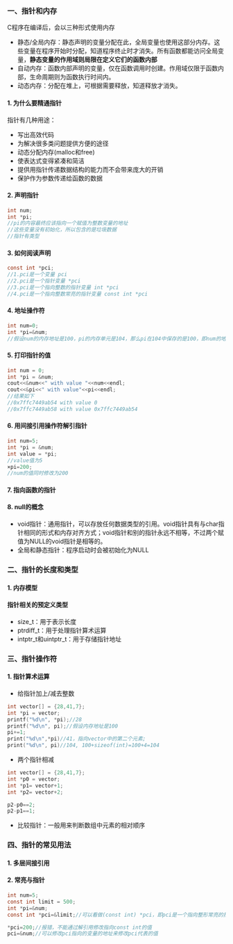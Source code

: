 ### 一、指针和内存
C程序在编译后，会以三种形式使用内存
- 静态/全局内存：静态声明的变量分配在此，全局变量也使用这部分内存。这些变量在程序开始时分配，知道程序终止时才消失。所有函数都能访问全局变量，**静态变量的作用域则局限在定义它们的函数内部**
- 自动内存：函数内部声明的变量，仅在函数调用时创建。作用域仅限于函数内部，生命周期则为函数执行时间内。
- 动态内存：分配在堆上，可根据需要释放，知道释放才消失。

#### 1. 为什么要精通指针
指针有几种用途：
- 写出高效代码
- 为解决很多类问题提供方便的途径
- 动态分配内存(malloc和free)
- 使表达式变得紧凑和简洁
- 提供用指针传递数据结构的能力而不会带来庞大的开销
- 保护作为参数传递给函数的数据

#### 2. 声明指针
```C
int num;
int *pi;
//pi的内容最终应该指向一个赋值为整数变量的地址
//这些变量没有初始化，所以包含的是垃圾数据
//指针有类型
```

#### 3. 如何阅读声明
```C
const int *pci;
//1.pci是一个变量 pci
//2.pci是一个指针变量 *pci
//3.pci是一个指向整数的指针变量 int *pci
//4.pci是一个指向整数常亮的指针变量 const int *pci
```

#### 4. 地址操作符
```C
int num=0;
int *pi=&num;
//假设num的内存地址是100，pi的内存单元是104，那么pi在104中保存的是100，即num的地址
```

#### 5. 打印指针的值
```C
int num = 0;
int *pi = &num;
cout<<&num<<" with value "<<num<<endl;
cout<<&pi<<" with value"<<pi<<endl;
//结果如下
//0x7ffc7449ab54 with value 0
//0x7ffc7449ab58 with value 0x7ffc7449ab54
```

#### 6. 用间接引用操作符解引指针
```C
int num=5;
int *pi = &num;
int value = *pi;
//value值为5
×pi=200;
//num的值同时修改为200
```

#### 7. 指向函数的指针
#### 8. null的概念
- void指针：通用指针，可以存放任何数据类型的引用。void指针具有与char指针相同的形式和内存对齐方式；void指针和别的指针永远不相等，不过两个赋值为NULL的void指针是相等的。
- 全局和静态指针：程序启动时会被初始化为NULL

### 二、指针的长度和类型
#### 1. 内存模型
#### 指针相关的预定义类型
- size_t：用于表示长度
- ptrdiff_t：用于处理指针算术运算
- intptr_t和uintptr_t：用于存储指针地址

### 三、指针操作符
#### 1. 指针算术运算
- 给指针加上/减去整数
```C
int vector[] = {28,41,7};
int *pi = vector;
printf("%d\n", *pi);//28
printf("%d\n", pi);//假设内存地址是100
pi+=1;
print("%d\n",*pi)//41，指向vector中的第二个元素;
print("%d\n", pi)//104, 100+sizeof(int)=100+4=104
```
- 两个指针相减
```C
int vector[] = {28,41,7};
int *p0 = vector;
int *p1= vector+1;
int *p2= vector+2;

p2-p0==2;
p2-p1==1;
```
- 比较指针：一般用来判断数组中元素的相对顺序

### 四、指针的常见用法
#### 1. 多层间接引用
#### 2. 常亮与指针
```C
int num=5;
const int limit = 500;
int *pi=&num;
const int *pci=&limit;//可以看做(const int) *pci，即pci是一个指向整形常亮的指针

*pci=200;//报错，不能通过解引用修改指向const int的值
pci=&num;//可以修改pci指向的变量的地址来修改pci代表的值
```